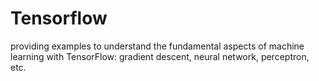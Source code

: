 # Tensorflow
providing examples to understand the fundamental aspects of machine learning with TensorFlow: gradient descent, neural network, perceptron, etc.
